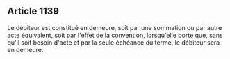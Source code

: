 Article 1139
----
Le débiteur est constitué en demeure, soit par une sommation ou par autre acte
équivalent, soit par l'effet de la convention, lorsqu'elle porte que, sans qu'il
soit besoin d'acte et par la seule échéance du terme, le débiteur sera en
demeure.
